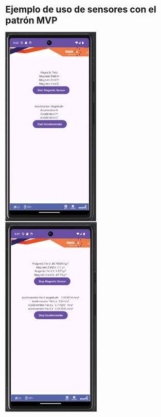 # Ejemplo de uso de sensores con el patrón MVP

![img1.png](app/src/main/res/drawable/img1.png)
![img2.png](app/src/main/res/drawable/img2.png)
